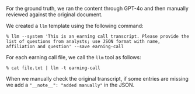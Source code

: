 For the ground truth, we ran the content through GPT-4o and then manually reviewed against the original document.


We created a `llm` template using the following command:

```
% llm --system 'This is an earning call transcript. Please provide the list of questions from analysts; use JSON format with name, affiliation and question' --save earning-call
```

For each earning call file, we call the `llm` tool as follows:
```
% cat file.txt | llm -t earning-call
```


When we manually check the original transcript, if some entries are missing we add a `"__note__": "added manually"` in the JSON.



